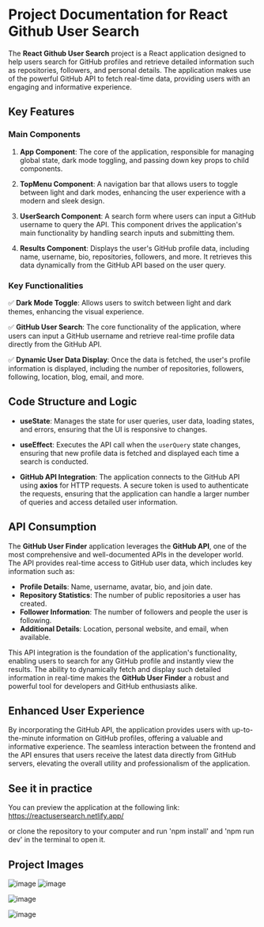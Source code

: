 # Project Documentation for React Github User Search

The **React Github User Search** project is a React application designed to help users search for GitHub profiles and retrieve detailed information such as repositories, followers, and personal details. The application makes use of the powerful GitHub API to fetch real-time data, providing users with an engaging and informative experience.

## Key Features

### Main Components

1. **App Component**: The core of the application, responsible for managing global state, dark mode toggling, and passing down key props to child components.
   
2. **TopMenu Component**: A navigation bar that allows users to toggle between light and dark modes, enhancing the user experience with a modern and sleek design.

3. **UserSearch Component**: A search form where users can input a GitHub username to query the API. This component drives the application's main functionality by handling search inputs and submitting them.

4. **Results Component**: Displays the user's GitHub profile data, including name, username, bio, repositories, followers, and more. It retrieves this data dynamically from the GitHub API based on the user query.

### Key Functionalities

✅ **Dark Mode Toggle**: Allows users to switch between light and dark themes, enhancing the visual experience.
  
✅ **GitHub User Search**: The core functionality of the application, where users can input a GitHub username and retrieve real-time profile data directly from the GitHub API.

✅ **Dynamic User Data Display**: Once the data is fetched, the user's profile information is displayed, including the number of repositories, followers, following, location, blog, email, and more.

## Code Structure and Logic

- **useState**: Manages the state for user queries, user data, loading states, and errors, ensuring that the UI is responsive to changes.

- **useEffect**: Executes the API call when the `userQuery` state changes, ensuring that new profile data is fetched and displayed each time a search is conducted.

- **GitHub API Integration**: The application connects to the GitHub API using **axios** for HTTP requests. A secure token is used to authenticate the requests, ensuring that the application can handle a larger number of queries and access detailed user information.

## API Consumption

The **GitHub User Finder** application leverages the **GitHub API**, one of the most comprehensive and well-documented APIs in the developer world. The API provides real-time access to GitHub user data, which includes key information such as:

- **Profile Details**: Name, username, avatar, bio, and join date.
- **Repository Statistics**: The number of public repositories a user has created.
- **Follower Information**: The number of followers and people the user is following.
- **Additional Details**: Location, personal website, and email, when available.

This API integration is the foundation of the application's functionality, enabling users to search for any GitHub profile and instantly view the results. The ability to dynamically fetch and display such detailed information in real-time makes the **GitHub User Finder** a robust and powerful tool for developers and GitHub enthusiasts alike.

## Enhanced User Experience

By incorporating the GitHub API, the application provides users with up-to-the-minute information on GitHub profiles, offering a valuable and informative experience. The seamless interaction between the frontend and the API ensures that users receive the latest data directly from GitHub servers, elevating the overall utility and professionalism of the application.

## See it in practice

You can preview the application at the following link: https://reactusersearch.netlify.app/

or clone the repository to your computer and run 'npm install' and 'npm run dev' in the terminal to open it.

## Project Images

![image](https://github.com/user-attachments/assets/ef363c89-9ef1-4d0b-8ec0-8ef902d2e776) ![image](https://github.com/user-attachments/assets/0023b39b-0af6-4207-bcae-c80f9ea06125)


![image](https://github.com/user-attachments/assets/0407c3c5-968a-44de-8207-08c3b45078a3)

![image](https://github.com/user-attachments/assets/3590d207-fdc9-4207-ba59-67b937673882)

